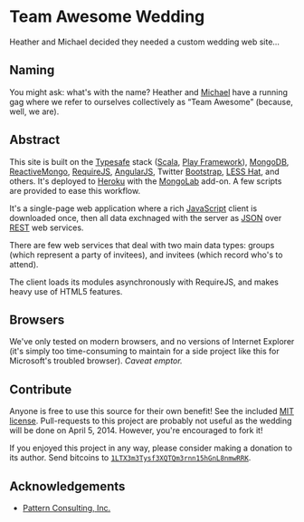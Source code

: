 # Team Awesome Wedding

Heather and Michael decided they needed a custom wedding web site…

## Naming

You might ask: what's with the name? Heather and [Michael](http://github.com/michaelahlers) have a running gag where we refer to ourselves collectively as “Team Awesome” (because, well, we are).

## Abstract

This site is built on the [Typesafe](http://typesafe.com/) stack ([Scala](http://scala-lang.org/), [Play Framework](http://playframework.com/)), [MongoDB](http://mongodb.org), [ReactiveMongo](http://reactivemongo.org/), [RequireJS](http://requirejs.org/), [AngularJS](http://angularjs.org/), Twitter [Bootstrap](http://getbootstrap.org), [LESS Hat](http://lesshat.madebysource.com/), and others. It's deployed to [Heroku](http://heroku.com/) with the [MongoLab](http://mongolab.com/welcome/) add-on. A few scripts are provided to ease this workflow.

It's a single-page web application where a rich [JavaScript](http://developer.mozilla.org/en-US/docs/Web/JavaScript) client is downloaded once, then all data exchnaged with the server as [JSON](http://json.org/) over [REST](http://en.wikipedia.org/wiki/Representational_state_transfer) web services.

There are few web services that deal with two main data types: groups (which represent a party of invitees), and invitees (which record who's to attend).

The client loads its modules asynchronously with RequireJS, and makes heavy use of HTML5 features.

## Browsers

We've only tested on modern browsers, and no versions of Internet Explorer (it's simply too time-consuming to maintain for a side project like this for Microsoft's troubled browser). _Caveat emptor._

## Contribute

Anyone is free to use this source for their own benefit! See the included [MIT license](http://github.com/michaelahlers/team-awesome-wedding/blob/master/LICENSE.md). Pull-requests to this project are probably not useful as the wedding will be done on April 5, 2014. However, you're encouraged to fork it!

If you enjoyed this project in any way, please consider making a donation to its author. Send bitcoins to [`1LTX3m3Tysf3XQTQm3rnn15hGnL8nmwRRK`](bitcoin:1LTX3m3Tysf3XQTQm3rnn15hGnL8nmwRRK).

## Acknowledgements

- [Pattern Consulting, Inc.](http://pattern.nu/)
